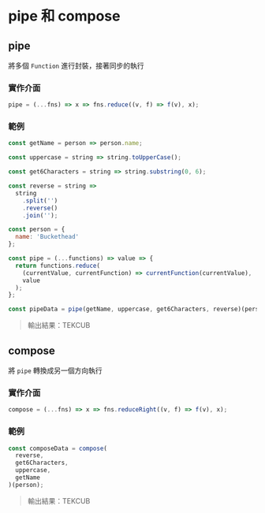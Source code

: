 # pipe 和 compose

## pipe

將多個 `Function` 進行封裝，接著同步的執行

### 實作介面

```js
pipe = (...fns) => x => fns.reduce((v, f) => f(v), x);
```

### 範例

```js
const getName = person => person.name;

const uppercase = string => string.toUpperCase();

const get6Characters = string => string.substring(0, 6);

const reverse = string =>
  string
    .split('')
    .reverse()
    .join('');

const person = {
  name: 'Buckethead'
};

const pipe = (...functions) => value => {
  return functions.reduce(
    (currentValue, currentFunction) => currentFunction(currentValue),
    value
  );
};

const pipeData = pipe(getName, uppercase, get6Characters, reverse)(person);
```

> 輸出結果：TEKCUB

## compose

將 `pipe` 轉換成另一個方向執行

### 實作介面

```js
compose = (...fns) => x => fns.reduceRight((v, f) => f(v), x);
```

### 範例

```js
const composeData = compose(
  reverse,
  get6Characters,
  uppercase,
  getName
)(person);
```

> 輸出結果：TEKCUB
